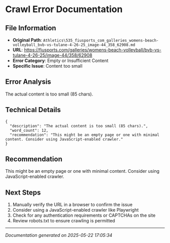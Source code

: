 # Crawl Error Documentation

## File Information
- **Original Path**: `Athletics\535_fiusports_com_galleries_womens-beach-volleyball_bvb-vs-tulane-4-26-25_image-44_358_62908.md`
- **URL**: https://fiusports.com/galleries/womens-beach-volleyball/bvb-vs-tulane-4-26-25/image-44/358/62908
- **Error Category**: Empty or Insufficient Content
- **Specific Issue**: Content too small

## Error Analysis
The actual content is too small (85 chars).

## Technical Details
```
{
  "description": "The actual content is too small (85 chars).",
  "word_count": 12,
  "recommendation": "This might be an empty page or one with minimal content. Consider using JavaScript-enabled crawler."
}
```

## Recommendation
This might be an empty page or one with minimal content. Consider using JavaScript-enabled crawler.

## Next Steps
1. Manually verify the URL in a browser to confirm the issue
2. Consider using a JavaScript-enabled crawler like Playwright
3. Check for any authentication requirements or CAPTCHAs on the site
4. Review robots.txt to ensure crawling is permitted

---
*Documentation generated on 2025-05-22 17:05:34*

